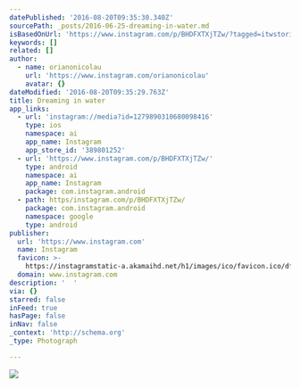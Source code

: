 ```yaml
---
datePublished: '2016-08-20T09:35:30.340Z'
sourcePath: _posts/2016-06-25-dreaming-in-water.md
isBasedOnUrl: 'https://www.instagram.com/p/BHDFXTXjTZw/?tagged=itwstories'
keywords: []
related: []
author:
  - name: orianonicolau
    url: 'https://www.instagram.com/orianonicolau'
    avatar: {}
dateModified: '2016-08-20T09:35:29.763Z'
title: Dreaming in water
app_links:
  - url: 'instagram://media?id=1279890310680098416'
    type: ios
    namespace: ai
    app_name: Instagram
    app_store_id: '389801252'
  - url: 'https://www.instagram.com/p/BHDFXTXjTZw/'
    type: android
    namespace: ai
    app_name: Instagram
    package: com.instagram.android
  - path: https/instagram.com/p/BHDFXTXjTZw/
    package: com.instagram.android
    namespace: google
    type: android
publisher:
  url: 'https://www.instagram.com'
  name: Instagram
  favicon: >-
    https://instagramstatic-a.akamaihd.net/h1/images/ico/favicon.ico/dfa85bb1fd63.ico
  domain: www.instagram.com
description: '  '
via: {}
starred: false
inFeed: true
hasPage: false
inNav: false
_context: 'http://schema.org'
_type: Photograph

---
```

![  ](https://imgflo.herokuapp.com/graph/vahj1ThiexotieMo/4d948ff181601bb153d4d0b5e9a78b0e/noop.jpg?input=https%3A%2F%2Fscontent.cdninstagram.com%2Ft51.2885-15%2Fs640x640%2Fsh0.08%2Fe35%2F13534153_1058674994221350_1715465618_n.jpg%3Fig_cache_key%3DMTI3OTg5MDMxMDY4MDA5ODQxNg%253D%253D.2)